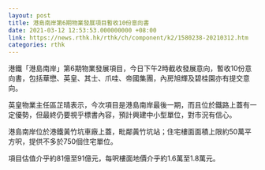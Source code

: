 ```yaml
---
layout: post
title: 港島南岸第6期物業發展項目暫收10份意向書
date: 2021-03-12 12:53:53.000000000 +08:00
link: https://news.rthk.hk/rthk/ch/component/k2/1580238-20210312.htm
categories: rthk
---
```


港鐵「港島南岸」第6期物業發展項目，今日下午2時截收發展意向，暫收10份意向書，包括華懋、英皇、其士、爪哇、帝國集團，內房旭輝及碧桂園亦有提交意向。

英皇物業主任區芷晴表示，今次項目是港島南岸最後一期，而且位於鐵路上蓋有一定優勢，但最終仍要視乎標書內容，預計興建中小型單位，對市況有信心。

港島南岸位於港鐵黃竹坑車廠上蓋，毗鄰黃竹坑站；住宅樓面面積上限約50萬平方呎，提供不多於750個住宅單位。

項目估值介乎約81億至91億元，每呎樓面地價介乎約1.6萬至1.8萬元。
